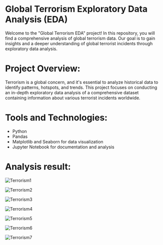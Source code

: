 # Global Terrorism Exploratory Data Analysis (EDA)
Welcome to the "Global Terrorism EDA" project! In this repository, you will find a comprehensive analysis of global terrorism data. Our goal is to gain insights and a deeper understanding of global terrorist incidents through exploratory data analysis.

# Project Overview:
Terrorism is a global concern, and it's essential to analyze historical data to identify patterns, hotspots, and trends. This project focuses on conducting an in-depth exploratory data analysis of a comprehensive dataset containing information about various terrorist incidents worldwide.

# Tools and Technologies:
- Python
- Pandas
- Matplotlib and Seaborn for data visualization
- Jupyter Notebook for documentation and analysis

# Analysis result:
![Terrorism1](https://github.com/Navina-Murugadas/GRIP-TSF/assets/72821323/c58cb218-748f-4334-9599-5f0bd6a2d9b0)

![Terrorism2](https://github.com/Navina-Murugadas/GRIP-TSF/assets/72821323/dd20037f-b175-42f0-ab56-374658ef5554)

![Terrorism3](https://github.com/Navina-Murugadas/GRIP-TSF/assets/72821323/6fb54140-4772-41e8-87bb-37671c57a6f5)

![Terrorism4](https://github.com/Navina-Murugadas/GRIP-TSF/assets/72821323/d3f05ef8-8f7a-4ef3-9c6b-9e0f2760c074)

![Terrorism5](https://github.com/Navina-Murugadas/GRIP-TSF/assets/72821323/8c3b635c-2625-471d-ab85-0caf8ed93c69)

![Terrorism6](https://github.com/Navina-Murugadas/GRIP-TSF/assets/72821323/5bfbb739-d20d-4c52-a523-2e25eb9ef81d)

![Terrorism7](https://github.com/Navina-Murugadas/GRIP-TSF/assets/72821323/117948b1-c3f3-493f-858c-e89ae3f45bc2)
